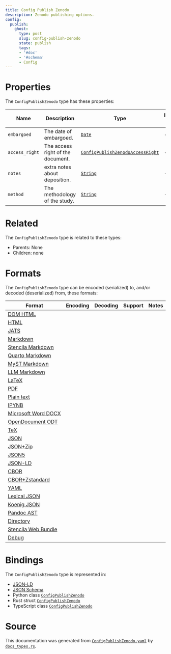 ```yaml
---
title: Config Publish Zenodo
description: Zenodo publishing options.
config:
  publish:
    ghost:
      type: post
      slug: config-publish-zenodo
      state: publish
      tags:
      - '#doc'
      - '#schema'
      - Config
---
```


# Properties

The `ConfigPublishZenodo` type has these properties:

| Name           | Description                       | Type                                                                                                                   | Inherited from | `JSON-LD @id` | Aliases        |
| -------------- | --------------------------------- | ---------------------------------------------------------------------------------------------------------------------- | -------------- | ------------- | -------------- |
| `embargoed`    | The date of embargoed.            | [`Date`](https://stencila.ghost.io/docs/reference/schema/date)                                                         | -              | ``            | -              |
| `access_right` | The access right of the document. | [`ConfigPublishZenodoAccessRight`](https://stencila.ghost.io/docs/reference/schema/config-publish-zenodo-access-right) | -              | ``            | `access-right` |
| `notes`        | extra notes about deposition.     | [`String`](https://stencila.ghost.io/docs/reference/schema/string)                                                     | -              | ``            | -              |
| `method`       | The methodology of the study.     | [`String`](https://stencila.ghost.io/docs/reference/schema/string)                                                     | -              | ``            | -              |

# Related

The `ConfigPublishZenodo` type is related to these types:

- Parents: None
- Children: none

# Formats

The `ConfigPublishZenodo` type can be encoded (serialized) to, and/or decoded (deserialized) from, these formats:

| Format                                                                       | Encoding | Decoding | Support | Notes |
| ---------------------------------------------------------------------------- | -------- | -------- | ------- | ----- |
| [DOM HTML](https://stencila.ghost.io/docs/reference/formats/dom.html)        |          |          |         |
| [HTML](https://stencila.ghost.io/docs/reference/formats/html)                |          |          |         |
| [JATS](https://stencila.ghost.io/docs/reference/formats/jats)                |          |          |         |
| [Markdown](https://stencila.ghost.io/docs/reference/formats/md)              |          |          |         |
| [Stencila Markdown](https://stencila.ghost.io/docs/reference/formats/smd)    |          |          |         |
| [Quarto Markdown](https://stencila.ghost.io/docs/reference/formats/qmd)      |          |          |         |
| [MyST Markdown](https://stencila.ghost.io/docs/reference/formats/myst)       |          |          |         |
| [LLM Markdown](https://stencila.ghost.io/docs/reference/formats/llmd)        |          |          |         |
| [LaTeX](https://stencila.ghost.io/docs/reference/formats/latex)              |          |          |         |
| [PDF](https://stencila.ghost.io/docs/reference/formats/pdf)                  |          |          |         |
| [Plain text](https://stencila.ghost.io/docs/reference/formats/text)          |          |          |         |
| [IPYNB](https://stencila.ghost.io/docs/reference/formats/ipynb)              |          |          |         |
| [Microsoft Word DOCX](https://stencila.ghost.io/docs/reference/formats/docx) |          |          |         |
| [OpenDocument ODT](https://stencila.ghost.io/docs/reference/formats/odt)     |          |          |         |
| [TeX](https://stencila.ghost.io/docs/reference/formats/tex)                  |          |          |         |
| [JSON](https://stencila.ghost.io/docs/reference/formats/json)                |          |          |         |
| [JSON+Zip](https://stencila.ghost.io/docs/reference/formats/json.zip)        |          |          |         |
| [JSON5](https://stencila.ghost.io/docs/reference/formats/json5)              |          |          |         |
| [JSON-LD](https://stencila.ghost.io/docs/reference/formats/jsonld)           |          |          |         |
| [CBOR](https://stencila.ghost.io/docs/reference/formats/cbor)                |          |          |         |
| [CBOR+Zstandard](https://stencila.ghost.io/docs/reference/formats/cbor.zstd) |          |          |         |
| [YAML](https://stencila.ghost.io/docs/reference/formats/yaml)                |          |          |         |
| [Lexical JSON](https://stencila.ghost.io/docs/reference/formats/lexical)     |          |          |         |
| [Koenig JSON](https://stencila.ghost.io/docs/reference/formats/koenig)       |          |          |         |
| [Pandoc AST](https://stencila.ghost.io/docs/reference/formats/pandoc)        |          |          |         |
| [Directory](https://stencila.ghost.io/docs/reference/formats/directory)      |          |          |         |
| [Stencila Web Bundle](https://stencila.ghost.io/docs/reference/formats/swb)  |          |          |         |
| [Debug](https://stencila.ghost.io/docs/reference/formats/debug)              |          |          |         |

# Bindings

The `ConfigPublishZenodo` type is represented in:

- [JSON-LD](https://stencila.org/ConfigPublishZenodo.jsonld)
- [JSON Schema](https://stencila.org/ConfigPublishZenodo.schema.json)
- Python class [`ConfigPublishZenodo`](https://github.com/stencila/stencila/blob/main/python/python/stencila/types/config_publish_zenodo.py)
- Rust struct [`ConfigPublishZenodo`](https://github.com/stencila/stencila/blob/main/rust/schema/src/types/config_publish_zenodo.rs)
- TypeScript class [`ConfigPublishZenodo`](https://github.com/stencila/stencila/blob/main/ts/src/types/ConfigPublishZenodo.ts)

# Source

This documentation was generated from [`ConfigPublishZenodo.yaml`](https://github.com/stencila/stencila/blob/main/schema/ConfigPublishZenodo.yaml) by [`docs_types.rs`](https://github.com/stencila/stencila/blob/main/rust/schema-gen/src/docs_types.rs).
